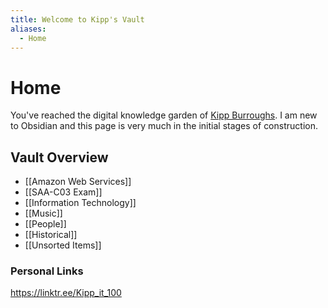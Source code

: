 ```yaml
---
title: Welcome to Kipp's Vault
aliases:
  - Home
---
```

# Home

You've reached the digital knowledge garden of [Kipp Burroughs](https://KippBurroughs.com). I am new to Obsidian and this page is very much in the initial stages of construction.

## Vault Overview
- [[Amazon Web Services]] 
- [[SAA-C03 Exam]]
- [[Information Technology]]
- [[Music]]
- [[People]]
- [[Historical]]
- [[Unsorted Items]]

### Personal Links

https://linktr.ee/Kipp_it_100

